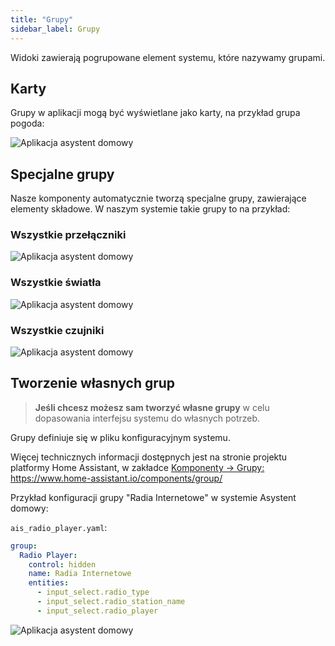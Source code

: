```yaml
---
title: "Grupy"
sidebar_label: Grupy
---
```


Widoki zawierają pogrupowane element systemu, które nazywamy grupami.


## Karty
Grupy w aplikacji mogą być wyświetlane jako karty, na przykład grupa pogoda:

![Aplikacja asystent domowy](/AIS-docs/img/en/frontend/frontend-group.png)


## Specjalne grupy

Nasze komponenty automatycznie tworzą specjalne grupy, zawierające elementy składowe. W naszym systemie takie grupy to na przykład:

### Wszystkie przełączniki

![Aplikacja asystent domowy](/AIS-docs/img/en/frontend/frontend-group-all-switches.png)


### Wszystkie światła

![Aplikacja asystent domowy](/AIS-docs/img/en/frontend/frontend-group-all-lights.png)


### Wszystkie czujniki

![Aplikacja asystent domowy](/AIS-docs/img/en/frontend/frontend-group-all-sensors.png)


## Tworzenie własnych grup

>**Jeśli chcesz możesz sam tworzyć własne grupy** w celu dopasowania interfejsu systemu do własnych potrzeb.



Grupy definiuje się w pliku konfiguracyjnym systemu.

Więcej technicznych informacji dostępnych jest na stronie projektu platformy Home Assistant, w zakładce [Komponenty -> Grupy: ](https://www.home-assistant.io/components/group/) https://www.home-assistant.io/components/group/


Przykład konfiguracji grupy "Radia Internetowe" w systemie Asystent domowy:

`ais_radio_player.yaml`:

```yaml
group:
  Radio Player:
    control: hidden
    name: Radia Internetowe
    entities:
      - input_select.radio_type
      - input_select.radio_station_name
      - input_select.radio_player
```


![Aplikacja asystent domowy](/AIS-docs/img/en/frontend/frontend-group-radio.png)
